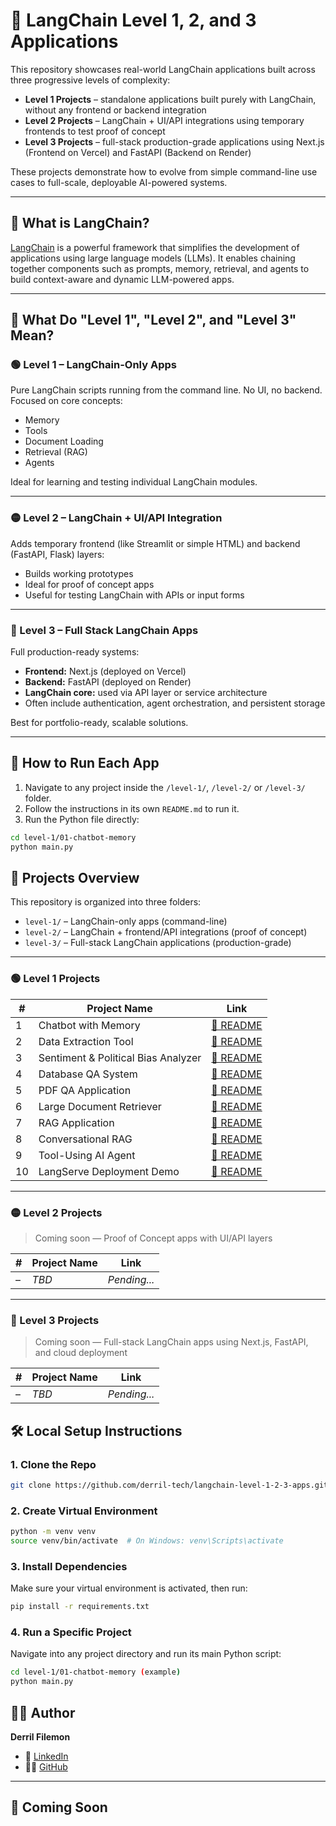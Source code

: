 
# 🚀 LangChain Level 1, 2, and 3 Applications

This repository showcases real-world LangChain applications built across three progressive levels of complexity:

- **Level 1 Projects** – standalone applications built purely with LangChain, without any frontend or backend integration
- **Level 2 Projects** – LangChain + UI/API integrations using temporary frontends to test proof of concept
- **Level 3 Projects** – full-stack production-grade applications using Next.js (Frontend on Vercel) and FastAPI (Backend on Render)

These projects demonstrate how to evolve from simple command-line use cases to full-scale, deployable AI-powered systems.


---

## 🧠 What is LangChain?

[LangChain](https://www.langchain.com/) is a powerful framework that simplifies the development of applications using large language models (LLMs). It enables chaining together components such as prompts, memory, retrieval, and agents to build context-aware and dynamic LLM-powered apps.

---

## 🔰 What Do "Level 1", "Level 2", and "Level 3" Mean?

### 🟢 Level 1 – LangChain-Only Apps
Pure LangChain scripts running from the command line. No UI, no backend. Focused on core concepts:
- Memory
- Tools
- Document Loading
- Retrieval (RAG)
- Agents

Ideal for learning and testing individual LangChain modules.

---

### 🟡 Level 2 – LangChain + UI/API Integration
Adds temporary frontend (like Streamlit or simple HTML) and backend (FastAPI, Flask) layers:
- Builds working prototypes
- Ideal for proof of concept apps
- Useful for testing LangChain with APIs or input forms

---

### 🔴 Level 3 – Full Stack LangChain Apps
Full production-ready systems:
- **Frontend:** Next.js (deployed on Vercel)
- **Backend:** FastAPI (deployed on Render)
- **LangChain core:** used via API layer or service architecture
- Often include authentication, agent orchestration, and persistent storage

Best for portfolio-ready, scalable solutions.

---

## 🧪 How to Run Each App

1. Navigate to any project inside the `/level-1/`, `/level-2/` or `/level-3/` folder.
2. Follow the instructions in its own `README.md` to run it.
3. Run the Python file directly:

```bash
cd level-1/01-chatbot-memory
python main.py
```  

## 📁 Projects Overview

This repository is organized into three folders:

- `level-1/` – LangChain-only apps (command-line)
- `level-2/` – LangChain + frontend/API integrations (proof of concept)
- `level-3/` – Full-stack LangChain applications (production-grade)

---

### 🟢 Level 1 Projects

| #  | Project Name                         | Link                                               |
|----|--------------------------------------|----------------------------------------------------|
| 1  | Chatbot with Memory                  | [📄 README](./level-1/01-chatbot-memory/README.md)         |
| 2  | Data Extraction Tool                 | [📄 README](./level-1/02-data-extraction/README.md)         |
| 3  | Sentiment & Political Bias Analyzer | [📄 README](./level-1/03-sentiment-bias-analyzer/README.md) |
| 4  | Database QA System                  | [📄 README](./level-1/04-database-qa/README.md)             |
| 5  | PDF QA Application                  | [📄 README](./level-1/05-pdf-qa/README.md)                  |
| 6  | Large Document Retriever            | [📄 README](./level-1/06-document-retriever/README.md)      |
| 7  | RAG Application                     | [📄 README](./level-1/07-rag-basic/README.md)               |
| 8  | Conversational RAG                  | [📄 README](./level-1/08-rag-conversational/README.md)      |
| 9  | Tool-Using AI Agent                 | [📄 README](./level-1/09-tool-using-agent/README.md)        |
| 10 | LangServe Deployment Demo           | [📄 README](./level-1/10-langserve-deployment/README.md)    |

---

### 🟡 Level 2 Projects  
> Coming soon — Proof of Concept apps with UI/API layers

| #  | Project Name       | Link             |
|----|--------------------|------------------|
| –  | *TBD*              | _Pending..._     |

---

### 🔴 Level 3 Projects  
> Coming soon — Full-stack LangChain apps using Next.js, FastAPI, and cloud deployment

| #  | Project Name       | Link             |
|----|--------------------|------------------|
| –  | *TBD*              | _Pending..._     |



## 🛠️ Local Setup Instructions

### 1. Clone the Repo

```bash
git clone https://github.com/derril-tech/langchain-level-1-2-3-apps.git

```
### 2. Create Virtual Environment

```bash
python -m venv venv
source venv/bin/activate  # On Windows: venv\Scripts\activate
```

### 3. Install Dependencies

Make sure your virtual environment is activated, then run:

```bash
pip install -r requirements.txt
```

### 4. Run a Specific Project

Navigate into any project directory and run its main Python script:

```bash
cd level-1/01-chatbot-memory (example)
python main.py
```
## 🙋‍♂️ Author

**Derril Filemon**

- 🔗 [LinkedIn](https://www.linkedin.com/in/derril-filemon-a31715319)
- 🧑‍💻 [GitHub](https://github.com/derril-tech)

---

## 📌 Coming Soon



